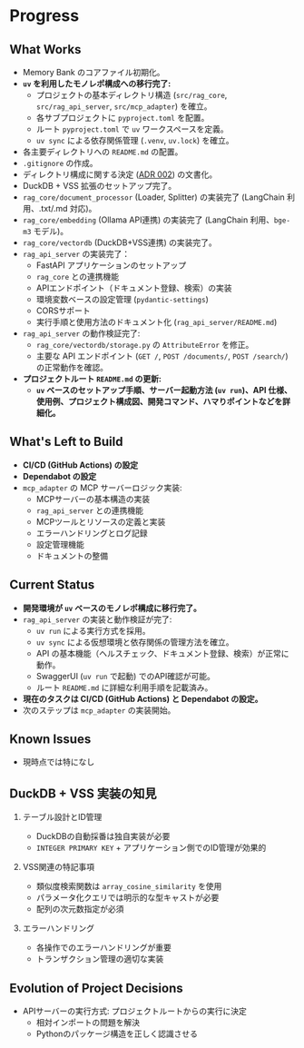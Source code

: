 # Progress

## What Works

-   Memory Bank のコアファイル初期化。
-   **`uv` を利用したモノレポ構成への移行完了:**
    -   プロジェクトの基本ディレクトリ構造 (`src/rag_core`, `src/rag_api_server`, `src/mcp_adapter`) を確立。
    -   各サブプロジェクトに `pyproject.toml` を配置。
    -   ルート `pyproject.toml` で `uv` ワークスペースを定義。
    -   `uv sync` による依存関係管理 (`.venv`, `uv.lock`) を確立。
-   各主要ディレクトリへの `README.md` の配置。
-   `.gitignore` の作成。
-   ディレクトリ構成に関する決定 ([ADR 002](../../docs/ADR/002_モノレポディレクトリ構成.md)) の文書化。
-   DuckDB + VSS 拡張のセットアップ完了。
-   `rag_core/document_processor` (Loader, Splitter) の実装完了 (LangChain 利用、.txt/.md 対応)。
-   `rag_core/embedding` (Ollama API連携) の実装完了 (LangChain 利用、`bge-m3` モデル)。
-   `rag_core/vectordb` (DuckDB+VSS連携) の実装完了。
-   `rag_api_server` の実装完了：
    - FastAPI アプリケーションのセットアップ
    - `rag_core` との連携機能
    - APIエンドポイント（ドキュメント登録、検索）の実装
    - 環境変数ベースの設定管理 (`pydantic-settings`)
    - CORSサポート
    - 実行手順と使用方法のドキュメント化 (`rag_api_server/README.md`)
-   `rag_api_server` の動作検証完了:
    -   `rag_core/vectordb/storage.py` の `AttributeError` を修正。
    -   主要な API エンドポイント (`GET /`, `POST /documents/`, `POST /search/`) の正常動作を確認。
-   **プロジェクトルート `README.md` の更新:**
    -   **`uv` ベースのセットアップ手順、サーバー起動方法 (`uv run`)、API 仕様、使用例、プロジェクト構成図、開発コマンド、ハマりポイントなどを詳細化。**

## What's Left to Build

-   **CI/CD (GitHub Actions) の設定**
-   **Dependabot の設定**
-   `mcp_adapter` の MCP サーバーロジック実装:
    - MCPサーバーの基本構造の実装
    - `rag_api_server` との連携機能
    - MCPツールとリソースの定義と実装
    - エラーハンドリングとログ記録
    - 設定管理機能
    - ドキュメントの整備

## Current Status

-   **開発環境が `uv` ベースのモノレポ構成に移行完了。**
-   `rag_api_server` の実装と動作検証が完了:
    -   `uv run` による実行方式を採用。
    -   `uv sync` による仮想環境と依存関係の管理方法を確立。
    -   API の基本機能（ヘルスチェック、ドキュメント登録、検索）が正常に動作。
    -   SwaggerUI (`uv run` で起動) でのAPI確認が可能。
    -   ルート `README.md` に詳細な利用手順を記載済み。
-   **現在のタスクは CI/CD (GitHub Actions) と Dependabot の設定。**
-   次のステップは `mcp_adapter` の実装開始。

## Known Issues

-   現時点では特になし

## DuckDB + VSS 実装の知見

1. テーブル設計とID管理
   - DuckDBの自動採番は独自実装が必要
   - `INTEGER PRIMARY KEY` + アプリケーション側でのID管理が効果的

2. VSS関連の特記事項
   - 類似度検索関数は `array_cosine_similarity` を使用
   - パラメータ化クエリでは明示的な型キャストが必要
   - 配列の次元数指定が必須

3. エラーハンドリング
   - 各操作でのエラーハンドリングが重要
   - トランザクション管理の適切な実装

## Evolution of Project Decisions

-   APIサーバーの実行方式: プロジェクトルートからの実行に決定
    - 相対インポートの問題を解決
    - Pythonのパッケージ構造を正しく認識させる
